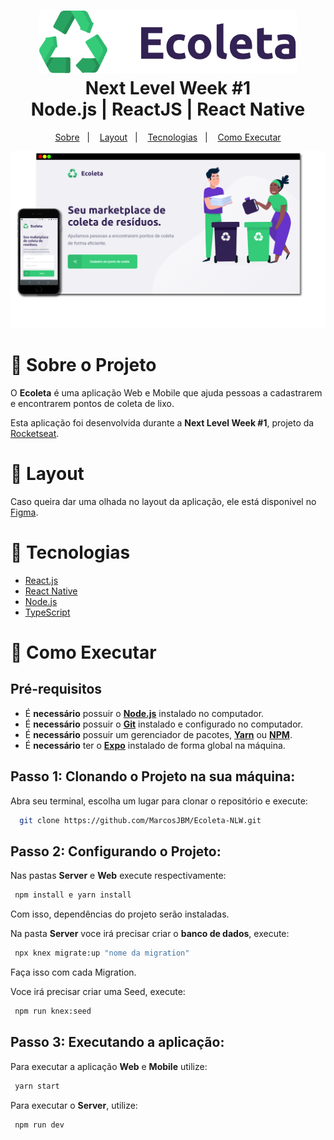 <h1 align="center">
  <img alt="Ecoleta" src=".github/logoEcoleta.png" height="100px" />
  <br>Next Level Week #1<br/>
  Node.js | ReactJS | React Native
</h1>

<p align="center">
  <a href="#sobre">Sobre</a>&nbsp;&nbsp;&nbsp;|&nbsp;&nbsp;&nbsp;
  <a href="#layout">Layout</a>&nbsp;&nbsp;&nbsp;|&nbsp;&nbsp;&nbsp;
  <a href="#tecnologias">Tecnologias</a>&nbsp;&nbsp;&nbsp;|&nbsp;&nbsp;&nbsp;
  <a href="#executar">Como Executar</a>
</p>

<p align="center">
  <img alt="Design do Projeto" width="780px" src=".github/designEcoleta.png" />
<p>

<a id="sobre"></a>

# 📖 Sobre o Projeto

O **Ecoleta** é uma aplicação Web e Mobile que ajuda pessoas a cadastrarem e encontrarem pontos de coleta de lixo.

Esta aplicação foi desenvolvida durante a **Next Level Week #1**, projeto da [Rocketseat](https://rocketseat.com.br/).

<a id="layout"></a>

# 🎨 Layout

Caso queira dar uma olhada no layout da aplicação, ele está disponivel no [Figma](<https://www.figma.com/file/9TlOcj6l7D05fZhU12xWT3/Ecoleta-(Booster)?node-id=0%3A1>).

<a id="tecnologias"></a>

# 🔩 Tecnologias

- [React.js](https://pt-br.reactjs.org/)
- [React Native](https://reactnative.dev/)
- [Node.js](https://nodejs.org/en/)
- [TypeScript](https://www.typescriptlang.org/)

<a id="executar"></a>

# 🤔 Como Executar

<h2><strong>Pré-requisitos</strong></h2>

- É **necessário** possuir o **[Node.js](https://nodejs.org/en/)** instalado no computador.
- É **necessário** possuir o **[Git](https://git-scm.com/)** instalado e configurado no computador.
- É **necessário** possuir um gerenciador de pacotes, **[Yarn](https://yarnpkg.com/)** ou **[NPM](https://www.npmjs.com/)**.
- É **necessário** ter o **[Expo](https://expo.io/)** instalado de forma global na máquina.

## Passo 1: Clonando o Projeto na sua máquina:

Abra seu terminal, escolha um lugar para clonar o repositório e execute:

```sh
  git clone https://github.com/MarcosJBM/Ecoleta-NLW.git
```

## Passo 2: Configurando o Projeto:

Nas pastas **Server** e **Web** execute respectivamente:

```sh
 npm install e yarn install
```

Com isso, dependências do projeto serão instaladas.

Na pasta **Server** voce irá precisar criar o **banco de dados**, execute:

```sh
 npx knex migrate:up "nome da migration"
```

Faça isso com cada Migration.

Voce irá precisar criar uma Seed, execute:

```sh
 npm run knex:seed
```

## Passo 3: Executando a aplicação:

Para executar a aplicação **Web** e **Mobile** utilize:

```sh
 yarn start
```

Para executar o **Server**, utilize:

```sh
 npm run dev
```
